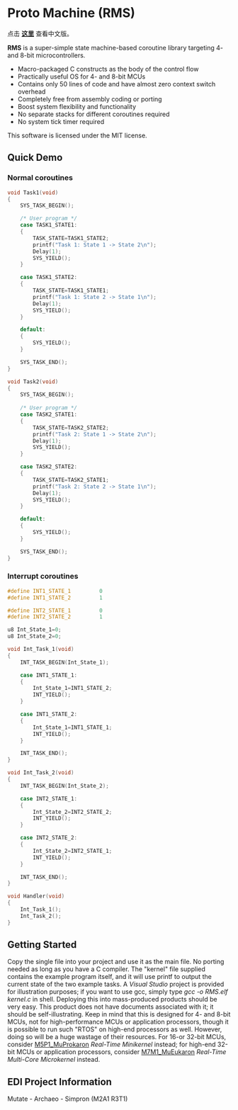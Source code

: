# Proto Machine (RMS)

点击 **[这里](README_CN.md)** 查看中文版。

**RMS** is a super-simple state machine-based coroutine library targeting 4- and 8-bit microcontrollers.
- Macro-packaged C constructs as the body of the control flow
- Practically useful OS for 4- and 8-bit MCUs
- Contains only 50 lines of code and have almost zero context switch overhead
- Completely free from assembly coding or porting
- Boost system flexibility and functionality
- No separate stacks for different coroutines required
- No system tick timer required

This software is licensed under the MIT license.

## Quick Demo
### Normal coroutines
```C
void Task1(void)
{
    SYS_TASK_BEGIN();

    /* User program */
    case TASK1_STATE1:
    {
        TASK_STATE=TASK1_STATE2;
        printf("Task 1: State 1 -> State 2\n");
        Delay(1);
        SYS_YIELD();
    }

    case TASK1_STATE2:
    {
        TASK_STATE=TASK1_STATE1;
        printf("Task 1: State 2 -> State 1\n");
        Delay(1);
        SYS_YIELD();
    }

    default:
    {
        SYS_YIELD();
    }

    SYS_TASK_END();
}

void Task2(void)
{
    SYS_TASK_BEGIN();
    
    /* User program */
    case TASK2_STATE1:
    {
        TASK_STATE=TASK2_STATE2;
        printf("Task 2: State 1 -> State 2\n");
        Delay(1);
        SYS_YIELD();
    }

    case TASK2_STATE2:
    {
        TASK_STATE=TASK2_STATE1;
        printf("Task 2: State 2 -> State 1\n");
        Delay(1);
        SYS_YIELD();
    }

    default:
    {
        SYS_YIELD();
    }

    SYS_TASK_END();
}
```

### Interrupt coroutines 
```C
#define INT1_STATE_1         0
#define INT1_STATE_2         1

#define INT2_STATE_1         0
#define INT2_STATE_2         1

u8 Int_State_1=0;
u8 Int_State_2=0;

void Int_Task_1(void)
{
    INT_TASK_BEGIN(Int_State_1);

    case INT1_STATE_1:
    {
        Int_State_1=INT1_STATE_2;
        INT_YIELD();
    }

    case INT1_STATE_2:
    {
        Int_State_1=INT1_STATE_1;
        INT_YIELD();
    }

    INT_TASK_END();
}

void Int_Task_2(void)
{
    INT_TASK_BEGIN(Int_State_2);

    case INT2_STATE_1:
    {
        Int_State_2=INT2_STATE_2;
        INT_YIELD();
    }

    case INT2_STATE_2:
    {
        Int_State_2=INT2_STATE_1;
        INT_YIELD();
    }

    INT_TASK_END();
}

void Handler(void)
{
    Int_Task_1();
    Int_Task_2();
}
```

## Getting Started

Copy the single file into your project and use it as the main file. No porting needed as long as you have a C compiler. The "kernel" file supplied contains the example program itself, and it will use printf to output the current state of the two example tasks. A _Visual Studio_ project is provided for illustration purposes; if you want to use gcc, simply type _gcc -o RMS.elf kernel.c_ in shell. Deploying this into mass-produced products should be very easy. This product does not have documents associated with it; it should be self-illustrating.
Keep in mind that this is designed for 4- and 8-bit MCUs, not for high-performance MCUs or application processors, though it is possible to run such "RTOS" on high-end processors as well. However, doing so will be a huge wastage of their resources. For 16-or 32-bit MCUs, consider [M5P1_MuProkaron](https://github.com/EDI-Systems/M5P1_MuProkaron) _Real-Time Minikernel_ instead; for high-end 32-bit MCUs or application processors, consider [M7M1_MuEukaron](https://github.com/EDI-Systems/M7M1_MuProkaron) _Real-Time Multi-Core Microkernel_ instead.

## EDI Project Information
Mutate - Archaeo - Simpron (M2A1 R3T1)

